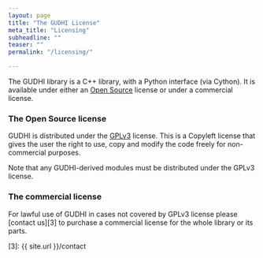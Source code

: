 ```yaml
---
layout: page
title: "The GUDHI License"
meta_title: "Licensing"
subheadline: ""
teaser: ""
permalink: "/licensing/"

---
```



The GUDHI library is a C++ library, with a Python interface (via Cython). It is available under either an [Open Source][1] license or under a commercial license.

### The Open Source license

GUDHI is distributed under the [GPLv3][2] license. This is a Copyleft license that gives the user the right to use, copy and modify the code freely for non-commercial purposes.

Note that any GUDHI-derived modules must be distributed under the GPLv3 license.

### The commercial license

For lawful use of GUDHI in cases not covered by GPLv3 license please [contact us][3] to purchase a commercial license for the whole library or its parts.

 [1]: https://opensource.org/
 [2]: http://www.gnu.org/copyleft/gpl.html
 [3]: {{ site.url }}/contact



